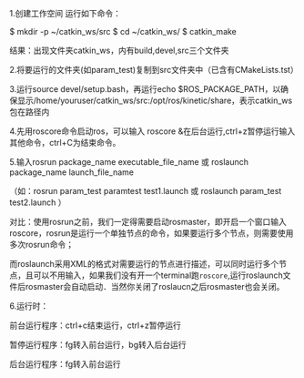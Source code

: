 1.创建工作空间
运行如下命令：

$ mkdir -p ~/catkin_ws/src
$ cd ~/catkin_ws/
$ catkin_make

结果：出现文件夹catkin_ws，内有build,devel,src三个文件夹

2.将要运行的文件夹(如param_test)复制到src文件夹中（已含有CMakeLists.tst）

3.运行source devel/setup.bash，再运行echo $ROS_PACKAGE_PATH，以确保显示/home/youruser/catkin_ws/src:/opt/ros/kinetic/share，表示catkin_ws包在路径内

4.先用roscore命令启动ros，可以输入 roscore &在后台运行,ctrl+z暂停运行输入其他命令，ctrl+C为结束命令。

5.输入rosrun package_name executable_file_name 或 roslaunch package_name launch_file_name

（如：rosrun param_test paramtest test1.launch 或 roslaunch param_test test2.launch ）

对比：使用rosrun之前，我们一定得需要启动rosmaster，即开启一个窗口输入roscore，rosrun是运行一个单独节点的命令，如果要运行多个节点，则需要使用多次rosrun命令；

而roslaunch采用XML的格式对需要运行的节点进行描述，可以同时运行多个节点，且可以不用输入，如果我们没有开一个terminal跑`roscore`,运行roslaunch文件后rosmaster会自动启动．当然你关闭了roslaucn之后rosmaster也会关闭。

6.运行时：

前台运行程序：ctrl+c结束运行，ctrl+z暂停运行

暂停运行程序：fg转入前台运行，bg转入后台运行

后台运行程序：fg转入前台运行



